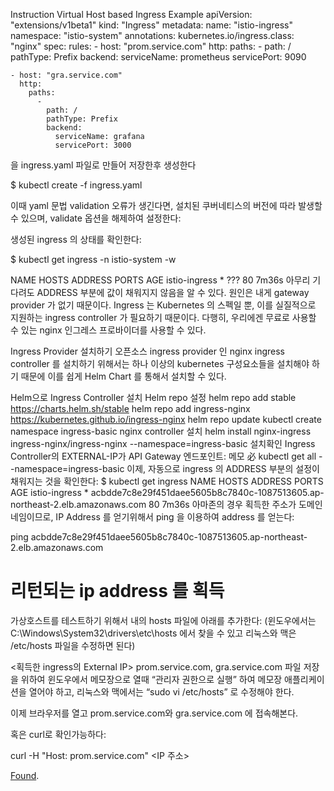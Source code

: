 Instruction
Virtual Host based Ingress Example
apiVersion: "extensions/v1beta1"
kind: "Ingress"
metadata: 
  name: "istio-ingress"
  namespace: "istio-system"
  annotations: 
    kubernetes.io/ingress.class: "nginx"
spec: 
  rules: 
    - host: "prom.service.com"
      http: 
        paths: 
          - 
            path: /
            pathType: Prefix
            backend: 
              serviceName: prometheus
              servicePort: 9090

    - host: "gra.service.com"
      http: 
        paths: 
          - 
            path: /
            pathType: Prefix
            backend: 
              serviceName: grafana
              servicePort: 3000

을 ingress.yaml 파일로 만들어 저장한후 생성한다

$ kubectl create -f ingress.yaml

이때 yaml 문법 validation 오류가 생긴다면, 설치된 쿠버네티스의 버전에 따라 발생할 수 있으며, validate 옵션을 해제하여 설정한다:

생성된 ingress 의 상태를 확인한다:

$ kubectl get ingress -n istio-system -w

NAME               HOSTS   ADDRESS                                                                        PORTS   AGE
istio-ingress   *       ???   80      7m36s
아무리 기다려도 ADDRESS 부분에 값이 채워지지 않음을 알 수 있다. 원인은 내게 gateway provider 가 없기 때문이다. Ingress 는 Kubernetes 의 스펙일 뿐, 이를 실질적으로 지원하는 ingress controller 가 필요하기 때문이다. 다행히, 우리에겐 무료로 사용할 수 있는 nginx 인그레스 프로바이더를 사용할 수 있다.

Ingress Provider 설치하기
오픈소스 ingress provider 인 nginx ingress controller 를 설치하기 위해서는 하나 이상의 kubernetes 구성요소들을 설치해야 하기 때문에 이를 쉽게 Helm Chart 를 통해서 설치할 수 있다.

Helm으로 Ingress Controller 설치
Helm repo 설정
helm repo add stable https://charts.helm.sh/stable
helm repo add ingress-nginx https://kubernetes.github.io/ingress-nginx
helm repo update
kubectl create namespace ingress-basic
nginx controller 설치
helm install nginx-ingress ingress-nginx/ingress-nginx --namespace=ingress-basic
설치확인
Ingress Controller의 EXTERNAL-IP가
API Gateway 엔드포인트: 메모 必
kubectl get all --namespace=ingress-basic
이제, 자동으로 ingress 의 ADDRESS 부분의 설정이 채워지는 것을 확인한다:
$ kubectl get ingress
NAME               HOSTS   ADDRESS                                                                        PORTS   AGE
istio-ingress   *       acbdde7c8e29f451daee5605b8c7840c-1087513605.ap-northeast-2.elb.amazonaws.com   80      7m36s
아마존의 경우 획득한 주소가 도메인 네임이므로, IP Address 를 얻기위해서 ping 을 이용하여 address 를 얻는다:

ping acbdde7c8e29f451daee5605b8c7840c-1087513605.ap-northeast-2.elb.amazonaws.com

#  리턴되는 ip address 를 획득
가상호스트를 테스트하기 위해서 내의 hosts 파일에 아래를 추가한다:
(윈도우에서는 C:\Windows\System32\drivers\etc\hosts 에서 찾을 수 있고 리눅스와 맥은 /etc/hosts 파일을 수정하면 된다)

<획득한 ingress의 External IP>  prom.service.com, gra.service.com
파일 저장을 위하여 윈도우에서 메모장으로 열때 “관리자 권한으로 실행” 하여 메모장 애플리케이션을 열어야 하고, 리눅스와 맥에서는 “sudo vi /etc/hosts” 로 수정해야 한다.

이제 브라우저를 열고 prom.service.com와 gra.service.com 에 접속해본다.

혹은 curl로 확인가능하다:

curl -H "Host: prom.service.com" <IP 주소>

<a href="/graph">Found</a>.
